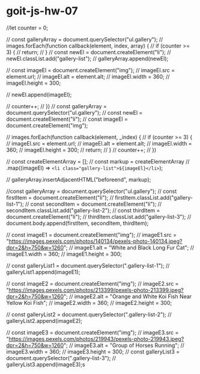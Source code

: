 # goit-js-hw-07

//let counter = 0;

// const galleryArray = document.querySelector("ul.gallery");
// images.forEach(function callback(element, index, array) {
// if (counter >= 3) {
// return;
// }
// const newEl = document.createElement("li");
// newEl.classList.add("gallery-list");
// galleryArray.append(newEl);

// const imageEl = document.createElement("img");
// imageEl.src = element.url;
// imageEl.alt = element.alt;
// imageEl.width = 360;
// imageEl.height = 300;

// newEl.append(imageEl);

// counter++;
// })
// const galleryArray = document.querySelector("ul.gallery");
// const newEl = document.createElement("li");
// const imageEl = document.createElement("img");

// images.forEach(function callback(element, \_index) {
// if (counter >= 3) {
// imageEl.src = element.url;
// imageEl.alt = element.alt;
// imageEl.width = 360;
// imageEl.height = 300;
// return;
// }
// counter++;
// })

// const createElementArray = [];
// const markup = createElementArray
// .map((imageEl) => `<li class="gallery-list">${imageEl}</li>`);

// galleryArray.insertAdjacentHTML("beforeend", markup);

//const galleryArray = document.querySelector("ul.gallery");
// const firstItem = document.createElement("li");
// firstItem.classList.add("gallery-list-1");
// const secondItem = document.createElement("li");
// secondItem.classList.add("gallery-list-2");
// const thirdItem = document.createElement("li");
// thirdItem.classList.add("gallery-list-3");
// document.body.append(firstItem, secondItem, thirdItem);

// const imageE1 = document.createElement("img");
// imageE1.src = "https://images.pexels.com/photos/140134/pexels-photo-140134.jpeg?dpr=2&h=750&w=1260";
// imageE1.alt = "White and Black Long Fur Cat";
// imageE1.width = 360;
// imageE1.height = 300;

// const galleryList1 = document.querySelector(".gallery-list-1");
// galleryList1.append(imageE1);

// const imageE2 = document.createElement("img");
// imageE2.src = "https://images.pexels.com/photos/213399/pexels-photo-213399.jpeg?dpr=2&h=750&w=1260";
// imageE2.alt = "Orange and White Koi Fish Near Yellow Koi Fish";
// imageE2.width = 360;
// imageE2.height = 300;

// const galleryList2 = document.querySelector(".gallery-list-2");
// galleryList2.append(imageE2);

// const imageE3 = document.createElement("img");
// imageE3.src = "https://images.pexels.com/photos/219943/pexels-photo-219943.jpeg?dpr=2&h=750&w=1260";
// imageE3.alt = "Group of Horses Running";
// imageE3.width = 360;
// imageE3.height = 300;
// const galleryList3 = document.querySelector(".gallery-list-3");
// galleryList3.append(imageE3);s
